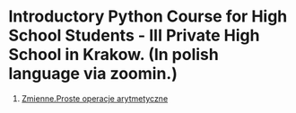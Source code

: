 # Introductory Python Course for High School Students - III Private High School in Krakow. (In polish language via zoomin.)

1. [Zmienne.Proste operacje arytmetyczne](https://github.com/marszos/python_hs_classes/blob/a2dd38aab88768a7a7827cb414cd071febd44fd0/Liczby_prosta_arytmetyka.ipynb)

